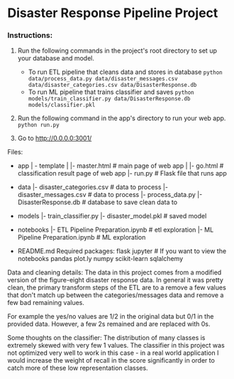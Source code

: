 # Disaster Response Pipeline Project

### Instructions:
1. Run the following commands in the project's root directory to set up your database and model.

    - To run ETL pipeline that cleans data and stores in database
        `python data/process_data.py data/disaster_messages.csv data/disaster_categories.csv data/DisasterResponse.db`
    - To run ML pipeline that trains classifier and saves
        `python models/train_classifier.py data/DisasterResponse.db models/classifier.pkl`

2. Run the following command in the app's directory to run your web app.
    `python run.py`

3. Go to http://0.0.0.0:3001/


Files:
- app
| - template
| |- master.html  # main page of web app
| |- go.html  # classification result page of web app
|- run.py  # Flask file that runs app

- data
|- disaster_categories.csv  # data to process
|- disaster_messages.csv  # data to process
|- process_data.py
|- DisasterResponse.db   # database to save clean data to

- models
|- train_classifier.py
|- disaster_model.pkl  # saved model

- notebooks
|- ETL Pipeline Preparation.ipynb # etl exploration
|- ML Pipeline Preparation.ipynb # ML exploration

- README.md
Required packages:
flask
jupyter # If you want to view the notebooks
pandas
plot.ly
numpy
scikit-learn
sqlalchemy

Data and cleaning details:
The data in this project comes from a modified version of the figure-eight disaster response data. In general it was pretty clean, the primary transform steps of the ETL are to a remove a few values that don't match up between the categories/messages data and remove a few bad remaining values.

For example the yes/no values are 1/2 in the original data but 0/1 in the provided data. However, a few 2s remained and are replaced with 0s.

Some thoughts on the classifier:
The distribution of many classes is extremely skewed with very few 1 values. The classifier in this project was not optimized very well to work in this case - in a real world application I would increase the weight of recall in the score significantly in order to catch more of these low representation classes.